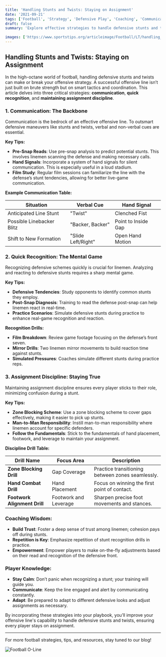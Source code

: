 ```yaml
---
title: 'Handling Stunts and Twists: Staying on Assignment'
date: '2021-09-21'
tags: ['Football', 'Strategy', 'Defensive Play', 'Coaching', 'Communication', 'Discipline', 'Stunts', 'Twists']
draft: false
summary: 'Explore effective strategies to handle defensive stunts and twists, emphasizing communication, quick recognition, and assignment discipline.'

images: ['https://www.sportstips.org/articleimage/Football/LT/handling_stunts_and_twists_staying_on_assignment.webp', 'https://example.com/football_offensive_line.jpg']
---
```


## Handling Stunts and Twists: Staying on Assignment

In the high-octane world of football, handling defensive stunts and twists can make or break your offensive strategy. A successful offensive line isn’t just built on brute strength but on smart tactics and coordination. This article delves into three critical strategies: **communication**, **quick recognition**, and **maintaining assignment discipline**.

### 1. Communication: The Backbone

Communication is the bedrock of an effective offensive line. To outsmart defensive maneuvers like stunts and twists, verbal and non-verbal cues are essential.

**Key Tips:**
- **Pre-Snap Reads**: Use pre-snap analysis to predict potential stunts. This involves linemen scanning the defense and making necessary calls.
- **Hand Signals**: Incorporate a system of hand signals for silent communication. This is especially useful in a loud stadium.
- **Film Study**: Regular film sessions can familiarize the line with the defense’s stunt tendencies, allowing for better live-game communication.

**Example Communication Table:**

| Situation                 | Verbal Cue       | Hand Signal         |
|---------------------------|------------------|---------------------|
| Anticipated Line Stunt    | "Twist"          | Clenched Fist       |
| Possible Linebacker Blitz | "Backer, Backer" | Point to Inside Gap |
| Shift to New Formation    | "Slide Left/Right" | Open Hand Motion   |

### 2. Quick Recognition: The Mental Game

Recognizing defensive schemes quickly is crucial for linemen. Analyzing and reacting to defensive stunts requires a sharp mental game.

**Key Tips:**
- **Defensive Tendencies**: Study opponents to identify common stunts they employ.
- **Post-Snap Diagnosis**: Training to read the defense post-snap can help linemen react in real-time.
- **Practice Scenarios**: Simulate defensive stunts during practice to enhance real-game recognition and reaction.

**Recognition Drills:**
- **Film Breakdown**: Review game footage focusing on the defense’s front seven.
- **Mirror Drills**: Two linemen mirror movements to build reaction time against stunts.
- **Simulated Pressures**: Coaches simulate different stunts during practice reps.

### 3. Assignment Discipline: Staying True

Maintaining assignment discipline ensures every player sticks to their role, minimizing confusion during a stunt.

**Key Tips:**
- **Zone Blocking Scheme**: Use a zone blocking scheme to cover gaps effectively, making it easier to pick up stunts.
- **Man-to-Man Responsibility**: Instill man-to-man responsibility where linemen account for specific defenders.
- **Follow the Fundamentals**: Stick to the fundamentals of hand placement, footwork, and leverage to maintain your assignment.

**Discipline Drill Table:**

| Drill Name            | Focus Area              | Description                                      |
|-----------------------|-------------------------|--------------------------------------------------|
| **Zone Blocking Drill**  | Gap Coverage            | Practice transitioning between zones seamlessly. |
| **Hand Combat Drill**    | Hand Placement          | Focus on winning the first point of contact.      |
| **Footwork Alignment Drill** | Footwork and Leverage | Sharpen precise foot movements and stances.       |

### Coaching Wisdom:

- **Build Trust**: Foster a deep sense of trust among linemen; cohesion pays off during stunts.
- **Repetition is Key**: Emphasize repetition of stunt recognition drills in practice.
- **Empowerment**: Empower players to make on-the-fly adjustments based on their read and recognition of the defensive front.

### Player Knowledge:

- **Stay Calm**: Don’t panic when recognizing a stunt; your training will guide you.
- **Communicate**: Keep the line engaged and alert by communicating constantly.
- **Adapt**: Be prepared to adapt to different defensive looks and adjust assignments as necessary.

By incorporating these strategies into your playbook, you’ll improve your offensive line's capability to handle defensive stunts and twists, ensuring every player stays on assignment.

---

For more football strategies, tips, and resources, stay tuned to our blog!

![Football O-Line](https://example.com/football_offensive_line.jpg)
```

